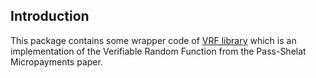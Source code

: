 ## Introduction 

This package contains some wrapper code of [VRF library](https://gitlab.com/abhvious/vrf) which is an implementation of the Verifiable Random Function from the Pass-Shelat Micropayments paper.
